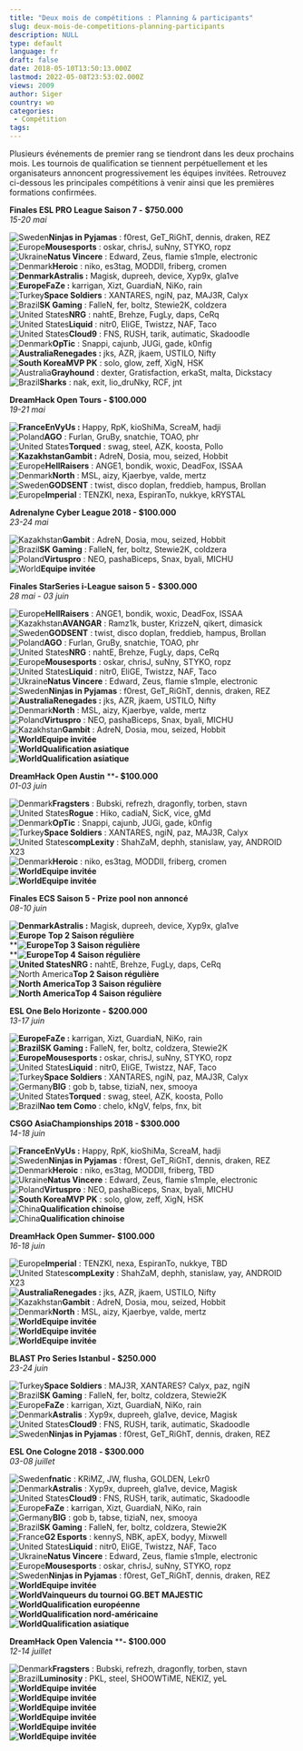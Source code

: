 ```yaml
---
title: "Deux mois de compétitions : Planning & participants"
slug: deux-mois-de-competitions-planning-participants
description: NULL
type: default
language: fr
draft: false
date: 2018-05-10T13:50:13.000Z
lastmod: 2022-05-08T23:53:02.000Z
views: 2009
author: Siger
country: wo
categories:
 - Compétition
tags:
---
```

Plusieurs événements de premier rang se tiendront dans les deux prochains mois. Les tournois de qualification se tiennent perpétuellement et les organisateurs annoncent progressivement les équipes invitées. Retrouvez ci-dessous les principales compétitions à venir ainsi que les premières formations confirmées.  
  
**Finales ESL PRO League Saison 7 -** **$750.000**  
_15-20 mai_

![Sweden](/images/countries/se.svg)⁠⁠**Ninjas in Pyjamas** : f0rest, GeT\_RiGhT, dennis, draken, REZ  
![Europe](/images/countries/eu.svg)⁠**Mousesports** : oskar, chrisJ, suNny, STYKO, ropz  
![Ukraine](/images/countries/ua.svg)**⁠Natus Vincere** : Edward, Zeus, flamie s1mple, electronic  
![Denmark](/images/countries/dk.svg)⁠⁠**Heroic** : niko, es3tag, MODDII, friberg, cromen  
**![Denmark](/images/countries/dk.svg)⁠Astralis :** Magisk, dupreeh, device, Xyp9x, gla1ve  
**![Europe](/images/countries/eu.svg)⁠FaZe :** karrigan, Xizt, GuardiaN, NiKo, rain  
![Turkey](/images/countries/tr.svg)⁠**Space Soldiers** : XANTARES, ngiN, paz, MAJ3R, Calyx  
![Brazil](/images/countries/br.svg)⁠**SK Gaming** : FalleN, fer, boltz, Stewie2K, coldzera  
![United States](/images/countries/us.svg)⁠**NRG** : nahtE, Brehze, FugLy, daps, CeRq  
![United States](/images/countries/us.svg)⁠**Liquid** : nitr0, EliGE, Twistzz, NAF, Taco  
![United States](/images/countries/us.svg)⁠**Cloud9** : FNS, RUSH, tarik, autimatic, Skadoodle  
![Denmark](/images/countries/dk.svg)⁠**OpTic** : Snappi, cajunb, JUGi, gade, k0nfig  
**![Australia](/images/countries/au.svg)⁠Renegades :** jks, AZR, jkaem, USTILO, Nifty  
**![South Korea](/images/countries/kr.svg)⁠MVP PK** : solo, glow, zeff, XigN, HSK  
![Australia](/images/countries/au.svg)⁠**Grayhound** : dexter, Gratisfaction, erkaSt, malta, Dickstacy  
![Brazil](/images/countries/br.svg)⁠**Sharks** : nak, exit, lio\_druNky, RCF, jnt

**DreamHack Open Tours - $100.000**   
_19-21 mai_

**![France](/images/countries/fr.svg)⁠EnVyUs :** Happy, RpK, kioShiMa, ScreaM, hadji  
![Poland](/images/countries/pl.svg)⁠**AGO** : Furlan, GruBy, snatchie, TOAO, phr  
![United States](/images/countries/us.svg)⁠**Torqued** : swag, steel, AZK, koosta, Pollo  
**![Kazakhstan](/images/countries/kz.svg)⁠⁠Gambit :** AdreN, Dosia, mou, seized, Hobbit  
![Europe](/images/countries/eu.svg)⁠**HellRaisers** : ANGE1, bondik, woxic, DeadFox, ISSAA  
![Denmark](/images/countries/dk.svg)⁠**North** : MSL, aizy, Kjaerbye, valde, mertz  
![Sweden](/images/countries/se.svg)⁠**GODSENT** : twist, disco doplan, freddieb, hampus, Brollan  
![Europe](/images/countries/eu.svg)**⁠Imperial** : TENZKI, nexa, EspiranTo, nukkye, kRYSTAL

**Adrenalyne Cyber League 2018 - $100.000**  
_23-24 mai_

![Kazakhstan](/images/countries/kz.svg)⁠**Gambit** : AdreN, Dosia, mou, seized, Hobbit  
![Brazil](/images/countries/br.svg)⁠**SK Gaming** : FalleN, fer, boltz, Stewie2K, coldzera  
![Poland](/images/countries/pl.svg)⁠**Virtuspro** : NEO, pashaBiceps, Snax, byali, MICHU  
![World](/images/countries/wo.svg)⁠**Equipe invitée**

**Finales StarSeries i-League saison 5 -** **$300.000**  
_28 mai - 03 juin_

![Europe](/images/countries/eu.svg)⁠**HellRaisers** : ANGE1, bondik, woxic, DeadFox, ISSAA  
![Kazakhstan](/images/countries/kz.svg)**⁠AVANGAR** : Ramz1k, buster, KrizzeN, qikert, dimasick  
![Sweden](/images/countries/se.svg)⁠**GODSENT** : twist, disco doplan, freddieb, hampus, Brollan  
![Poland](/images/countries/pl.svg)⁠**AGO** : Furlan, GruBy, snatchie, TOAO, phr  
![United States](/images/countries/us.svg)⁠**NRG** : nahtE, Brehze, FugLy, daps, CeRq  
![Europe](/images/countries/eu.svg)⁠**Mousesports** : oskar, chrisJ, suNny, STYKO, ropz  
![United States](/images/countries/us.svg)⁠**Liquid** : nitr0, EliGE, Twistzz, NAF, Taco  
![Ukraine](/images/countries/ua.svg)**⁠Natus Vincere** : Edward, Zeus, flamie s1mple, electronic  
![Sweden](/images/countries/se.svg)⁠**Ninjas in Pyjamas** : f0rest, GeT\_RiGhT, dennis, draken, REZ  
**![Australia](/images/countries/au.svg)⁠Renegades :** jks, AZR, jkaem, USTILO, Nifty  
![Denmark](/images/countries/dk.svg)⁠**North** : MSL, aizy, Kjaerbye, valde, mertz  
![Poland](/images/countries/pl.svg)⁠**Virtuspro** : NEO, pashaBiceps, Snax, byali, MICHU  
![Kazakhstan](/images/countries/kz.svg)⁠**Gambit** : AdreN, Dosia, mou, seized, Hobbit  
**![World](/images/countries/wo.svg)⁠Equipe invitée**  
**![World](/images/countries/wo.svg)⁠Qualification asiatique**  
**![World](/images/countries/wo.svg)⁠Qualification asiatique**

**DreamHack Open Austin** ****\- $100.000**   
_01-03 juin_

![Denmark](/images/countries/dk.svg)⁠**Fragsters** : Bubski, refrezh, dragonfly, torben, stavn  
![United States](/images/countries/us.svg)⁠**Rogue** : Hiko, cadiaN, SicK, vice, gMd  
![Denmark](/images/countries/dk.svg)⁠**OpTic** : Snappi, cajunb, JUGi, gade, k0nfig  
![Turkey](/images/countries/tr.svg)⁠**Space Soldiers** : XANTARES, ngiN, paz, MAJ3R, Calyx  
![United States](/images/countries/us.svg)⁠**compLexity** : ShahZaM, dephh, stanislaw, yay, ANDROID X23  
![Denmark](/images/countries/dk.svg)⁠⁠**Heroic** : niko, es3tag, MODDII, friberg, cromen  
**![World](/images/countries/wo.svg)⁠Equipe invitée**  
**![World](/images/countries/wo.svg)⁠Equipe invitée**

**Finales ECS Saison 5 - Prize pool non annoncé**  
_08-10 juin_

**![Denmark](/images/countries/dk.svg)⁠Astralis :** Magisk, dupreeh, device, Xyp9x, gla1ve  
**![Europe](/images/countries/eu.svg)** **⁠Top 2 Saison régulière**  
****![Europe](/images/countries/eu.svg)⁠Top 3 Saison régulière**  
****![Europe](/images/countries/eu.svg)⁠Top 4 Saison régulière**  
**![United States](/images/countries/us.svg)⁠⁠⁠NRG :** nahtE, Brehze, FugLy, daps, CeRq  
![North America](/images/countries/uc.svg)⁠**Top 2 Saison régulière**  
**![North America](/images/countries/uc.svg)⁠Top 3 Saison régulière**  
**![North America](/images/countries/uc.svg)⁠Top 4 Saison régulière**

**ESL One Belo Horizonte -** **$200.000**  
_13-17 juin_

**![Europe](/images/countries/eu.svg)⁠FaZe :** karrigan, Xizt, GuardiaN, NiKo, rain  
**![Brazil](/images/countries/br.svg)⁠SK Gaming :** FalleN, fer, boltz, coldzera, Stewie2K  
**![Europe](/images/countries/eu.svg)⁠Mousesports :** oskar, chrisJ, suNny, STYKO, ropz  
![United States](/images/countries/us.svg)⁠**Liquid** : nitr0, EliGE, Twistzz, NAF, Taco  
![Turkey](/images/countries/tr.svg)⁠**Space Soldiers** : XANTARES, ngiN, paz, MAJ3R, Calyx  
![Germany](/images/countries/de.svg)⁠**BIG** : gob b, tabse, tiziaN, nex, smooya  
![United States](/images/countries/us.svg)⁠**Torqued** : swag, steel, AZK, koosta, Pollo  
![Brazil](/images/countries/br.svg)⁠**Nao tem Como** : chelo, kNgV, felps, fnx, bit

**CSGO AsiaChampionships 2018 - $300.000**  
_14-18 juin_

**![France](/images/countries/fr.svg)⁠EnVyUs :** Happy, RpK, kioShiMa, ScreaM, hadji  
![Sweden](/images/countries/se.svg)⁠**Ninjas in Pyjamas** : f0rest, GeT\_RiGhT, dennis, draken, REZ  
![Denmark](/images/countries/dk.svg)⁠⁠**Heroic** : niko, es3tag, MODDII, friberg, TBD  
![Ukraine](/images/countries/ua.svg)⁠**Natus Vincere** : Edward, Zeus, flamie s1mple, electronic  
![Poland](/images/countries/pl.svg)⁠**Virtuspro** : NEO, pashaBiceps, Snax, byali, MICHU  
**![South Korea](/images/countries/kr.svg)⁠MVP PK** : solo, glow, zeff, XigN, HSK  
![China](/images/countries/cn.svg)⁠**Qualification chinoise**  
![China](/images/countries/cn.svg)⁠**Qualification chinoise**

**DreamHack Open Summer\- $100.000**   
_16-18 juin_

![Europe](/images/countries/eu.svg)**⁠Imperial** : TENZKI, nexa, EspiranTo, nukkye, TBD  
![United States](/images/countries/us.svg)⁠**compLexity** : ShahZaM, dephh, stanislaw, yay, ANDROID X23  
**![Australia](/images/countries/au.svg)⁠Renegades :** jks, AZR, jkaem, USTILO, Nifty  
![Kazakhstan](/images/countries/kz.svg)⁠**Gambit** : AdreN, Dosia, mou, seized, Hobbit  
![Denmark](/images/countries/dk.svg)⁠**North** : MSL, aizy, Kjaerbye, valde, mertz  
**![World](/images/countries/wo.svg)⁠Equipe invitée**  
**![World](/images/countries/wo.svg)⁠Equipe invitée**  
**![World](/images/countries/wo.svg)⁠Equipe invitée**

**BLAST Pro Series Istanbul - $250.000**  
_23-24 juin_

![Turkey](/images/countries/tr.svg)⁠**Space Soldiers** : MAJ3R, XANTARES? Calyx, paz, ngiN  
![Brazil](/images/countries/br.svg)⁠**SK Gaming** : FalleN, fer, boltz, coldzera, Stewie2K  
![Europe](/images/countries/eu.svg)⁠**FaZe** : karrigan, Xizt, GuardiaN, NiKo, rain  
![Denmark](/images/countries/dk.svg)⁠**Astralis** : Xyp9x, dupreeh, gla1ve, device, Magisk  
![United States](/images/countries/us.svg)⁠**Cloud9** : FNS, RUSH, tarik, autimatic, Skadoodle  
![Sweden](/images/countries/se.svg)⁠**Ninjas in Pyjamas** : f0rest, GeT\_RiGhT, dennis, draken, REZ

**ESL One Cologne 2018** **\- $300.000**  
_03-08 juillet_

![Sweden](/images/countries/se.svg)⁠⁠**fnatic** : KRiMZ, JW, flusha, GOLDEN, Lekr0⁠  
![Denmark](/images/countries/dk.svg)⁠**Astralis** : Xyp9x, dupreeh, gla1ve, device, Magisk  
![United States](/images/countries/us.svg)⁠**Cloud9** : FNS, RUSH, tarik, autimatic, Skadoodle  
![Europe](/images/countries/eu.svg)⁠**FaZe** : karrigan, Xizt, GuardiaN, NiKo, rain  
![Germany](/images/countries/de.svg)⁠**BIG** : gob b, tabse, tiziaN, nex, smooya  
![Brazil](/images/countries/br.svg)⁠**SK Gaming** : FalleN, fer, boltz, coldzera, Stewie2K  
![France](/images/countries/fr.svg)⁠**G2 Esports** : kennyS, NBK, apEX, bodyy, Mixwell  
![United States](/images/countries/us.svg)⁠**Liquid** : nitr0, EliGE, Twistzz, NAF, Taco  
![Ukraine](/images/countries/ua.svg)**⁠Natus Vincere** : Edward, Zeus, flamie s1mple, electronic  
![Europe](/images/countries/eu.svg)⁠**Mousesports** : oskar, chrisJ, suNny, STYKO, ropz  
![Sweden](/images/countries/se.svg)⁠**Ninjas in Pyjamas** : f0rest, GeT\_RiGhT, dennis, draken, REZ  
**![World](/images/countries/wo.svg)⁠Equipe invitée**  
**![World](/images/countries/wo.svg)⁠Vainqueurs du tournoi GG.BET MAJESTIC**  
**![World](/images/countries/wo.svg)⁠Qualification européenne**  
**![World](/images/countries/wo.svg)⁠Qualification nord-américaine**  
**![World](/images/countries/wo.svg)⁠Qualification asiatique**

**DreamHack Open Valencia** ****\- $100.000**   
_12-14 juillet_

![Denmark](/images/countries/dk.svg)⁠**Fragsters** : Bubski, refrezh, dragonfly, torben, stavn  
![Brazil](/images/countries/br.svg)⁠**Luminosity** : PKL, steel, SHOOWTiME, NEKIZ, yeL  
**![World](/images/countries/wo.svg)⁠Equipe invitée**  
**![World](/images/countries/wo.svg)⁠Equipe invitée**  
**![World](/images/countries/wo.svg)⁠Equipe invitée**  
**![World](/images/countries/wo.svg)⁠Equipe invitée**  
**![World](/images/countries/wo.svg)⁠Equipe invitée**  
**![World](/images/countries/wo.svg)⁠Equipe invitée**
  
  
